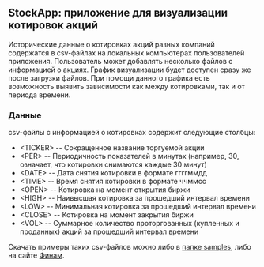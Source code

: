 ## StockApp: приложение для визуализации котировок акций

Исторические данные о котировках акций разных компаний содержатся в csv-файлах 
на локальных компьютерах пользователей приложения. Пользователь может добавлять 
несколько файлов с информацией о акциях. График визуализации будет доступен сразу 
же после загрузки файлов. При помощи данного графика есть возможность выявить 
зависимости как между котировками, так и от периода времени.

### Данные

csv-файлы с информацией о котировках содержит следующие столбцы:
- \<TICKER> -- Сокращенное название торгуемой акции
- \<PER> -- Периодичность показателей в минутах (например, 30, означает, что
            котировки снимаются каждые 30 минут)
- \<DATE> -- Дата снятия котировки в формате ггггммдд
- \<TIME> -- Время снятия котировки в формате ччммсс
- \<OPEN> -- Котировка на момент открытия биржи
- \<HIGH> -- Наивысшая котировка за прошедший интервал времени
- \<LOW> -- Минимальная котировка за прошедший интервал времени
- \<CLOSE> -- Котировка на момент закрытия биржи
- \<VOL> --  Суммарное количество проторгованных (купленных и проданных)
             акций за прошедший интервал времени

Скачать примеры таких csv-файлов можно либо в [папке samples](https://github.com/pashmentov96/StockApp/tree/master/samples),
либо на сайте [Финам](https://www.finam.ru/profile/moex-akcii/pllc-yandex-n-v/export/?market=1&em=388383&code=YNDX&apply=0&df=1&mf=6&yf=2019&from=01.07.2019&dt=8&mt=6&yt=2019&to=08.07.2019&p=6&f=YNDX_190701_190708&e=.csv&cn=YNDX&dtf=1&tmf=1&MSOR=1&mstime=on&mstimever=1&sep=3&sep2=2&datf=1&at=1&fsp=1).
